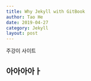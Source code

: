 ```yaml
---
title: Why Jekyll with GitBook
author: Tao He
date: 2019-04-27
category: Jekyll
layout: post
---
```


주강이 사이트

## 아아아아ㅏ

[1]: https://pages.github.com
